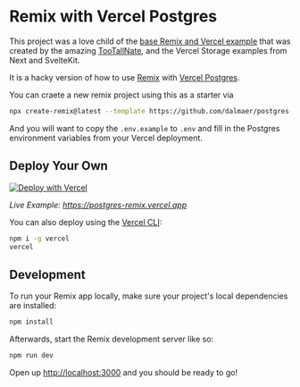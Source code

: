 # Remix with Vercel Postgres

This project was a love child of the [base Remix and Vercel example](https://github.com/vercel/vercel/tree/main/examples/remix) that was created by the amazing [TooTallNate](https://twitter.com/tootallnate), and the Vercel Storage examples from Next and SvelteKit.

It is a hacky version of how to use [Remix](https://remix.run/docs) with [Vercel Postgres](https://vercel.com/storage/postgres).

You can craete a new remix project using this as a starter via

```sh
npx create-remix@latest --template https://github.com/dalmaer/postgres-remix postgres-remix
```

And you will want to copy the `.env.example` to `.env` and fill in the Postgres environment variables from your Vercel deployment.

## Deploy Your Own

[![Deploy with Vercel](https://vercel.com/button)](https://vercel.com/new/clone?repository-url=https://github.com/dalmaer/postgres-remix&template=remix)

_Live Example: https://postgres-remix.vercel.app_

You can also deploy using the [Vercel CLI](https://vercel.com/cli):

```sh
npm i -g vercel
vercel
```

## Development

To run your Remix app locally, make sure your project's local dependencies are installed:

```sh
npm install
```

Afterwards, start the Remix development server like so:

```sh
npm run dev
```

Open up [http://localhost:3000](http://localhost:3000) and you should be ready to go!
